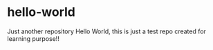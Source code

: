 # hello-world
Just another repository
Hello World, this is just a test repo created for learning purpose!!
